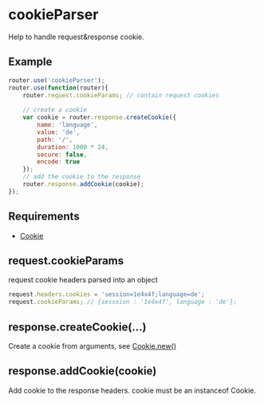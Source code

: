 cookieParser
=============

Help to handle request&response cookie.

## Example

```javascript
router.use('cookieParser');
router.use(function(router){
	router.request.cookieParams; // contain request cookies
	
	// create a cookie
	var cookie = router.response.createCookie({
		name: 'language',
		value: 'de',
		path: '/',
		duration: 1000 * 24,
		secure: false,
		encode: true
	});
	// add the cookie to the response
	router.response.addCookie(cookie);
});
```

## Requirements

- [Cookie](../../../../node_modules/Cookie)

## request.cookieParams

request cookie headers parsed into an object

```javascript
request.headers.cookies = 'session=1e4x4f;language=de';
request.cookieParams; // {sesssion : '1e4x4f', language : 'de'};
```

## response.createCookie(...)

Create a cookie from arguments, see [Cookie.new()](../../../../node_modules/Cookie#Cookie.new)

## response.addCookie(cookie)

Add cookie to the response headers. cookie must be an instanceof Cookie.